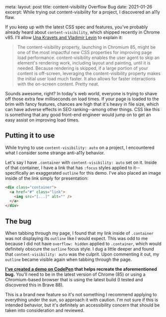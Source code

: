 <route lang="yaml">
meta:
  layout: post
  title: content-visibility Overflow Bug
  date: 2021-01-26
  excerpt: While trying out content-visibility for a project, I discovered an a11y flaw.
</route>

If you keep up with the latest CSS spec and features, you've probably already heard about `content-visibility`, which shipped recently in Chrome v85. I'll allow [Una Kravets and Vladimir Levin](https://web.dev/content-visibility/) to explain it:

> The content-visibility property, launching in Chromium 85, might be one of the most impactful new CSS properties for improving page load performance. content-visibility enables the user agent to skip an element's rendering work, including layout and painting, until it is needed. Because rendering is skipped, if a large portion of your content is off-screen, leveraging the content-visibility property makes the initial user load much faster. It also allows for faster interactions with the on-screen content. Pretty neat.

Sounds awesome, right? In today's web world, everyone is trying to shave off those extra few milliseconds on load times. If your page is loaded to the brim with fancy features, chances are high that it's heavy in file size, which can have adverse effects in SEO ranking--among other things. CSS like this is something that any good front-end engineer would jump on to get an easy assist on improving load times.

## Putting it to use

While trying to use `content-visibility: auto` on a project, I encountered what I consider some strange anti-a11y behavior.

Let's say I have `.container` with `content-visibility: auto` set on it. Inside of that container, I have a link that has `:focus` styles applied to it--specifically an exaggerated `outline` for this demo. I've also placed an image inside of the link simply for presentation:

```html
<div class="container">
  <a href="#" class="link">
    <img src="[...]" alt="" />
  </a>
</div>
```

## The bug

When tabbing through my page, I found that my link inside of `.container` was not displaying its `outline` like I would expect. This was odd to me because I did not have `overflow: hidden` applied to `.container`, which would definitely obscure the `outline` focus style. I dug a little deeper and found that `content-visibility: auto` was the culprit. Upon commenting it out, my `outline` became visible again when tabbing through the page.

**[I've created a demo on CodePen](https://codepen.io/bloqhead/full/bGwPJLw) that helps recreate the aforementioned bug.** You'll need to be in the latest version of Chrome (85) or using a Chromium-based browser that is using the latest build (I tested and discovered this in Brave 88).

This is a brand new feature so it's not something I recommend applying to everything under the sun, so approach it with caution. I'm not sure if this is intended behavior, but it's definitely an accessibility concern that should be taken into consideration and reviewed.
